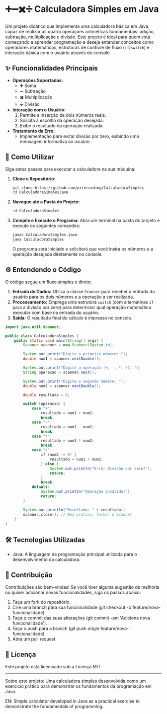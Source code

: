 # ➕➖✖️➗ Calculadora Simples em Java

Um projeto didático que implementa uma calculadora básica em Java, capaz de realizar as quatro operações aritméticas fundamentais: adição, subtração, multiplicação e divisão. Este projeto é ideal para quem está começando a aprender programação e deseja entender conceitos como operadores matemáticos, estruturas de controle de fluxo (`if`/`switch`) e interação básica com o usuário através do console.

## ✨ Funcionalidades Principais

* **Operações Suportadas:**
    * ➕ Soma
    * ➖ Subtração
    * ✖️ Multiplicação
    * ➗ Divisão
* **Interação com o Usuário:**
    1.  Permite a inserção de dois números reais.
    2.  Solicita a escolha da operação desejada.
    3.  Exibe o resultado da operação realizada.
* **Tratamento de Erro:**
    * Implementação para evitar divisão por zero, exibindo uma mensagem informativa ao usuário.

## 🚀 Como Utilizar

Siga estes passos para executar a calculadora na sua máquina:

1.  **Clone o Repositório:**
    ```bash
    git clone https://github.com/pitercoding/CalculadoraSimples
    cd CalculadoraSimplesJava
    ```

2.  **Navegue até a Pasta do Projeto:**
    ```bash
    cd CalculadoraSimples
    ```

3.  **Compile e Execute o Programa:**
    Abra um terminal na pasta do projeto e execute os seguintes comandos:
    ```bash
    javac CalculadoraSimples.java
    java CalculadoraSimples
    ```
    O programa será iniciado e solicitará que você insira os números e a operação desejada diretamente no console.

## ⚙️ Entendendo o Código

O código segue um fluxo simples e direto:

1.  **Entrada de Dados:** Utiliza a classe `Scanner` para receber a entrada do usuário para os dois números e a operação a ser realizada.
2.  **Processamento:** Emprega uma estrutura `switch` (com alternativas `if` para a divisão por zero) para determinar qual operação matemática executar com base na entrada do usuário.
3.  **Saída:** O resultado final do cálculo é impresso no console.

```java
import java.util.Scanner;

public class CalculadoraSimples {
    public static void main(String[] args) {
        Scanner scanner = new Scanner(System.in);

        System.out.print("Digite o primeiro número: ");
        double num1 = scanner.nextDouble();

        System.out.print("Digite a operação (+, -, *, /): ");
        String operacao = scanner.next();

        System.out.print("Digite o segundo número: ");
        double num2 = scanner.nextDouble();

        double resultado = 0;

        switch (operacao) {
            case "+":
                resultado = num1 + num2;
                break;
            case "-":
                resultado = num1 - num2;
                break;
            case "*":
                resultado = num1 * num2;
                break;
            case "/":
                if (num2 != 0) {
                    resultado = num1 / num2;
                } else {
                    System.out.println("Erro: Divisão por zero!");
                    return;
                }
                break;
            default:
                System.out.println("Operação inválida!");
                return;
        }

        System.out.println("Resultado: " + resultado);
        scanner.close(); // Boa prática: fechar o Scanner
    }
}
```

## 🛠️ Tecnologias Utilizadas
* Java: A linguagem de programação principal utilizada para o desenvolvimento da calculadora.

## 🤝 Contribuição
Contribuições são bem-vindas! Se você tiver alguma sugestão de melhoria ou quiser adicionar novas funcionalidades, siga os passos abaixo:

1. Faça um fork do repositório.
2. Crie uma branch para sua funcionalidade (git checkout -b feature/nova-funcionalidade).
3. Faça o commit das suas alterações (git commit -am 'Adiciona nova funcionalidade').
4. Faça o push para a branch (git push origin feature/nova-funcionalidade).
5. Abra um pull request.
   
## 📜 Licença
Este projeto está licenciado sob a Licença MIT. 

---
Sobre este projeto: Uma calculadora simples desenvolvida como um exercício prático para demonstrar os fundamentos da programação em Java.

EN: Simple calculator developed in Java as a practical exercise to demonstrate the fundamentals of programming.
